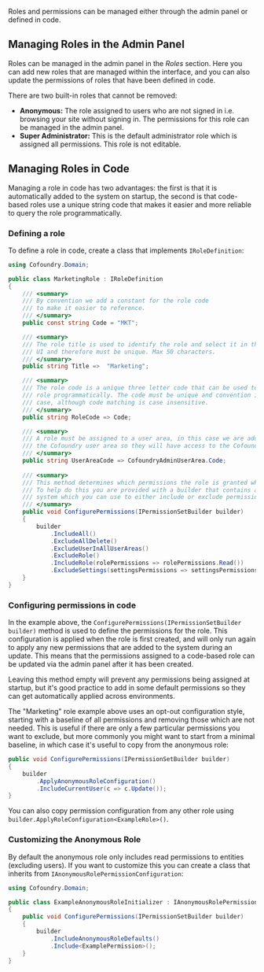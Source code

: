 
Roles and permissions can be managed either through the admin panel or defined in code.

## Managing Roles in the Admin Panel

Roles can be managed in the admin panel in the *Roles* section. Here you can add new roles that are managed within the interface, and you can also update the permissions of roles that have been defined in code. 

There are two built-in roles that cannot be removed:

- **Anonymous:** The role assigned to users who are not signed in i.e. browsing your site without signing in. The permissions for this role can be managed in the admin panel.
- **Super Administrator:** This is the default administrator role which is assigned all permissions. This role is not editable.

## Managing Roles in Code

Managing a role in code has two advantages: the first is that it is automatically added to the system on startup, the second is that code-based roles use a unique string code that makes it easier and more reliable to query the role programmatically.

### Defining a role

To define a role in code, create a class that implements `IRoleDefinition`:

```csharp
using Cofoundry.Domain;

public class MarketingRole : IRoleDefinition
{
    /// <summary>
    /// By convention we add a constant for the role code
    /// to make it easier to reference.
    /// </summary>
    public const string Code = "MKT";

    /// <summary>
    /// The role title is used to identify the role and select it in the admin 
    /// UI and therefore must be unique. Max 50 characters.
    /// </summary>
    public string Title =>  "Marketing";

    /// <summary>
    /// The role code is a unique three letter code that can be used to reference the
    /// role programmatically. The code must be unique and convention is to use upper 
    /// case, although code matching is case insensitive.
    /// </summary>
    public string RoleCode => Code;

    /// <summary>
    /// A role must be assigned to a user area, in this case we are adding it to
    /// the Cofoundry user area so they will have access to the Cofoundry admin panel.
    /// </summary>
    public string UserAreaCode => CofoundryAdminUserArea.Code;
    
    /// <summary>
    /// This method determines which permissions the role is granted when it is first created. 
    /// To help do this you are provided with a builder that contains all permissions in the 
    /// system which you can use to either include or exclude permissions based on rules.
    /// </summary>
    public void ConfigurePermissions(IPermissionSetBuilder builder)
    {
        builder
            .IncludeAll()
            .ExcludeAllDelete()
            .ExcludeUserInAllUserAreas()
            .ExcludeRole()
            .IncludeRole(rolePermissions => rolePermissions.Read())
            .ExcludeSettings(settingsPermissions => settingsPermissions.UpdateGeneral());
    }
}
```

### Configuring permissions in code

In the example above, the `ConfigurePermissions(IPermissionSetBuilder builder)` method is used to define the permissions for the role. This configuration is applied when the role is first created, and will only run again to apply any new permissions that are added to the system during an update. This means that the permissions assigned to a code-based role can be updated via the admin panel after it has been created.

Leaving this method empty will prevent any permissions being assigned at startup, but it's good practice to add in some default permissions so they can get automatically applied across environments.

The "Marketing" role example above uses an opt-out configuration style, starting with a baseline of all permissions and removing those which are not needed. This is useful if there are only a few particular permissions you want to exclude, but more commonly you might want to start from a minimal baseline, in which case it's useful to copy from the anonymous role:

```csharp
public void ConfigurePermissions(IPermissionSetBuilder builder)
{
    builder
        .ApplyAnonymousRoleConfiguration()
        .IncludeCurrentUser(c => c.Update());
}
```

You can also copy permission configuration from any other role using `builder.ApplyRoleConfiguration<ExampleRole>()`.

### Customizing the Anonymous Role

By default the anonymous role only includes read permissions to entities (excluding users). If you want to customize this you can create a class that inherits from `IAnonymousRolePermissionConfiguration`:

```csharp
using Cofoundry.Domain;

public class ExampleAnonymousRoleInitializer : IAnonymousRolePermissionConfiguration
{
    public void ConfigurePermissions(IPermissionSetBuilder builder)
    {
        builder
            .IncludeAnonymousRoleDefaults()
            .Include<ExamplePermission>();
    }
}
```



